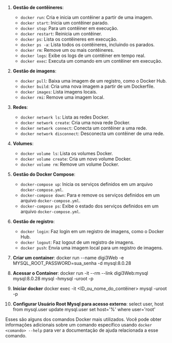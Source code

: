 1. **Gestão de contêineres**:
   - `docker run`: Cria e inicia um contêiner a partir de uma imagem.
   - `docker start`: Inicia um contêiner parado.
   - `docker stop`: Para um contêiner em execução.
   - `docker restart`: Reinicia um contêiner.
   - `docker ps`: Lista os contêineres em execução.
   - `docker ps -a`: Lista todos os contêineres, incluindo os parados.
   - `docker rm`: Remove um ou mais contêineres.
   - `docker logs`: Exibe os logs de um contêiner em tempo real.
   - `docker exec`: Executa um comando em um contêiner em execução.

2. **Gestão de imagens**:
   - `docker pull`: Baixa uma imagem de um registro, como o Docker Hub.
   - `docker build`: Cria uma nova imagem a partir de um Dockerfile.
   - `docker images`: Lista imagens locais.
   - `docker rmi`: Remove uma imagem local.

3. **Redes**:
   - `docker network ls`: Lista as redes Docker.
   - `docker network create`: Cria uma nova rede Docker.
   - `docker network connect`: Conecta um contêiner a uma rede.
   - `docker network disconnect`: Desconecta um contêiner de uma rede.

4. **Volumes**:
   - `docker volume ls`: Lista os volumes Docker.
   - `docker volume create`: Cria um novo volume Docker.
   - `docker volume rm`: Remove um volume Docker.

5. **Gestão do Docker Compose**:
   - `docker-compose up`: Inicia os serviços definidos em um arquivo `docker-compose.yml`.
   - `docker-compose down`: Para e remove os serviços definidos em um arquivo `docker-compose.yml`.
   - `docker-compose ps`: Exibe o estado dos serviços definidos em um arquivo `docker-compose.yml`.

6. **Gestão de registro**:
   - `docker login`: Faz login em um registro de imagens, como o Docker Hub.
   - `docker logout`: Faz logout de um registro de imagens.
   - `docker push`: Envia uma imagem local para um registro de imagens.


7. **Criar um container**:
   docker run --name digi3Web -e MYSQL_ROOT_PASSWORD=sua_senha -d mysql:8.0.28

8. **Acessar o Container**:
    docker run -it --rm --link digi3Web:mysql mysql:8.0.28 mysql -hmysql -uroot -p

9. **Iniciar docker**
   docker exec -it <ID_ou_nome_do_contêiner> mysql -uroot -p

10. **Configurar Usuário Root Mysql para acesso externo**:
      select user, host from mysql.user
      update mysql.user set host='%' where user='root'

   



Esses são alguns dos comandos Docker mais utilizados. Você pode obter informações adicionais sobre um comando específico usando `docker <comando> --help` para ver a documentação de ajuda relacionada a esse comando.